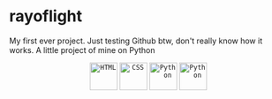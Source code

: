 # rayoflight

My first ever project. Just testing Github btw, don't really know how it works.
A little project of mine on Python

<div align="center"> 	<code><img width="50" src="https://raw.githubusercontent.com/marwin1991/profile-technology-icons/refs/heads/main/icons/html.png" alt="HTML" title="HTML"/></code> 	<code><img width="50" src="https://raw.githubusercontent.com/marwin1991/profile-technology-icons/refs/heads/main/icons/css.png" alt="CSS" title="CSS"/></code> 	<code><img width="50" src="https://raw.githubusercontent.com/marwin1991/profile-technology-icons/refs/heads/main/icons/python.png" alt="Python" title="Python"/></code> <code><img width="50" src="https://raw.githubusercontent.com/marwin1991/profile-technology-icons/refs/heads/main/icons/javascript.png" alt="Python" title="JavaScript"/></code> </div>
